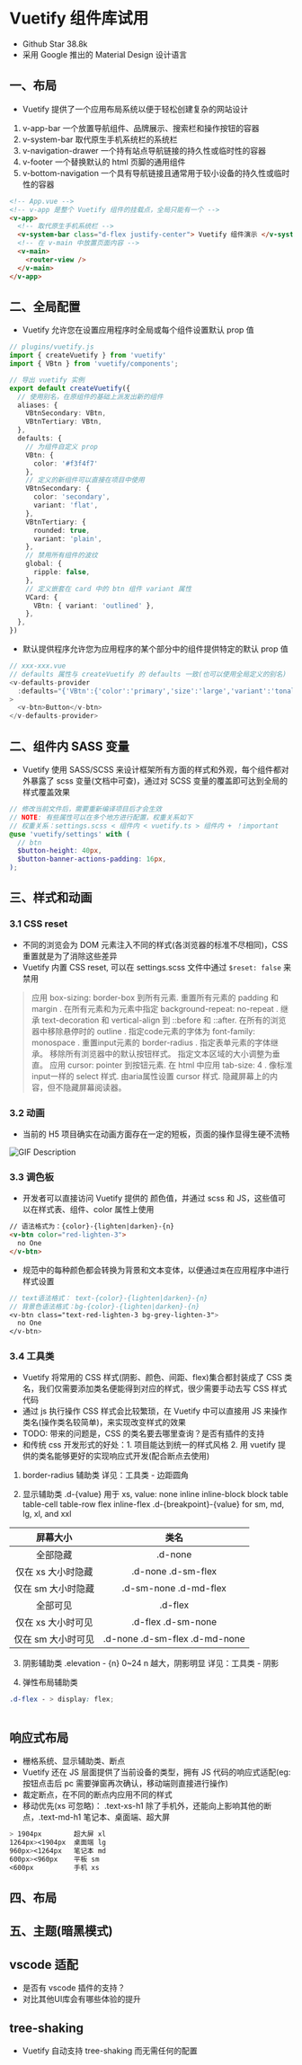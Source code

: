 # Vuetify 组件库试用

* Github Star 38.8k
* 采用 Google 推出的 Material Design 设计语言

## 一、布局

* Vuetify 提供了一个应用布局系统以便于轻松创建复杂的网站设计

1. v-app-bar 一个放置导航组件、品牌展示、搜索栏和操作按钮的容器
2. v-system-bar 取代原生手机系统栏的系统栏
3. v-navigation-drawer 一个持有站点导航链接的持久性或临时性的容器
4. v-footer 一个替换默认的 html 页脚的通用组件
5. v-bottom-navigation 一个具有导航链接且通常用于较小设备的持久性或临时性的容器
  
```html
<!-- App.vue -->
<!-- v-app 是整个 Vuetify 组件的挂载点，全局只能有一个 -->
<v-app>
  <!-- 取代原生手机系统栏 -->
  <v-system-bar class="d-flex justify-center"> Vuetify 组件演示 </v-system-bar>
  <!-- 在 v-main 中放置页面内容 -->
  <v-main>
    <router-view />
  </v-main>
</v-app>
```

## 二、全局配置

* Vuetify 允许您在设置应用程序时全局或每个组件设置默认 prop 值

```ts
// plugins/vuetify.js
import { createVuetify } from 'vuetify'
import { VBtn } from 'vuetify/components';

// 导出 vuetify 实例
export default createVuetify({
  // 使用别名，在原组件的基础上派发出新的组件
  aliases: {
    VBtnSecondary: VBtn,
    VBtnTertiary: VBtn,
  },
  defaults: {
    // 为组件自定义 prop
    VBtn: {
      color: '#f3f4f7'
    },
    // 定义的新组件可以直接在项目中使用
    VBtnSecondary: {
      color: 'secondary',
      variant: 'flat',
    },
    VBtnTertiary: {
      rounded: true,
      variant: 'plain',
    },
    // 禁用所有组件的波纹
    global: {
      ripple: false,
    },
    // 定义嵌套在 card 中的 btn 组件 variant 属性
    VCard: {
      VBtn: { variant: 'outlined' },
    },
  },
})
```

* 默认提供程序允许您为应用程序的某个部分中的组件提供特定的默认 prop 值
  
```ts
// xxx-xxx.vue
// defaults 属性与 createVuetify 的 defaults 一致(也可以使用全局定义的别名)
<v-defaults-provider
  :defaults="{'VBtn':{'color':'primary','size':'large','variant':'tonal'}}"
>
  <v-btn>Button</v-btn>
</v-defaults-provider>
```

## 二、组件内 SASS 变量

* Vuetify 使用 SASS/SCSS 来设计框架所有方面的样式和外观，每个组件都对外暴露了 scss 变量(文档中可查)，通过对 SCSS 变量的覆盖即可达到全局的样式覆盖效果

```scss
// 修改当前文件后，需要重新编译项目后才会生效
// NOTE: 有些属性可以在多个地方进行配置，权重关系如下
// 权重关系：settings.scss < 组件内 < vuetify.ts > 组件内 + ！important
@use 'vuetify/settings' with (
  // btn
  $button-height: 40px,
  $button-banner-actions-padding: 16px,
);
```

## 三、样式和动画

### 3.1 CSS reset

* 不同的浏览会为 DOM 元素注入不同的样式(各浏览器的标准不尽相同)，CSS 重置就是为了消除这些差异
* Vuetify 内置 CSS reset, 可以在 settings.scss 文件中通过 `$reset: false` 来禁用
  
> 应用 box-sizing: border-box 到所有元素.
> 重置所有元素的 padding 和 margin .
> 在所有元素和为元素中指定 background-repeat: no-repeat .
> 继承 text-decoration 和 vertical-align 到 ::before 和 ::after.
> 在所有的浏览器中移除悬停时的 outline .
> 指定code元素的字体为 font-family: monospace .
> 重置input元素的 border-radius .
> 指定表单元素的字体继承。
> 移除所有浏览器中的默认按钮样式。
> 指定文本区域的大小调整为垂直。
> 应用 cursor: pointer 到按钮元素.
> 在 html 中应用 tab-size: 4 .
> 像标准input一样的 select 样式.
> 由aria属性设置 cursor 样式.
> 隐藏屏幕上的内容，但不隐藏屏幕阅读器。

### 3.2 动画

* 当前的 H5 项目确实在动画方面存在一定的短板，页面的操作显得生硬不流畅

<img src="./img/Vuetify组件库试用/组件动画.gif" alt="GIF Description" />

### 3.3 调色板

* 开发者可以直接访问 Vuetify 提供的 颜色值，并通过 scss 和 JS，这些值可以在样式表、组件、color 属性上使用

```html
// 语法格式为：{color}-{lighten|darken}-{n}
<v-btn color="red-lighten-3">
  no One
</v-btn>
```

* 规范中的每种颜色都会转换为背景和文本变体，以便通过`类`在应用程序中进行样式设置

```scss
// text语法格式： text-{color}-{lighten|darken}-{n}
// 背景色语法格式：bg-{color}-{lighten|darken}-{n}
<v-btn class="text-red-lighten-3 bg-grey-lighten-3">
  no One
</v-btn>
```

### 3.4 工具类

* Vuetify 将常用的 CSS 样式(阴影、颜色、间距、flex)集合都封装成了 CSS 类名，我们仅需要添加类名便能得到对应的样式，很少需要手动去写 CSS 样式代码
* 通过 js 执行操作 CSS 样式会比较繁琐，在 Vuetify 中可以直接用 JS 来操作类名(操作类名较简单)，来实现改变样式的效果
* TODO: 带来的问题是，CSS 的类名要去哪里查询？是否有插件的支持
* 和传统 css 开发形式的好处：1. 项目能达到统一的样式风格 2. 用 vuetify 提供的类名能够更好的实现响应式开发(配合断点去使用)

1. border-radius 辅助类 详见：工具类 - 边距圆角

2. 显示辅助类
   .d-{value} 用于 xs, value: none inline inline-block block table table-cell table-row flex inline-flex
   .d-{breakpoint}-{value} for sm, md, lg, xl, and xxl

| 屏幕大小            |       类名                  |
| :--------------:   | :----------------------:   |
| 全部隐藏            |     .d-none                |
| 仅在 xs 大小时隐藏   |     .d-none .d-sm-flex     |
| 仅在 sm 大小时隐藏   |     .d-sm-none .d-md-flex  |
| 全部可见            |     .d-flex                |
| 仅在 xs 大小时可见   |     .d-flex .d-sm-none      |
| 仅在 sm 大小时可见   |.d-none .d-sm-flex .d-md-none|

3. 阴影辅助类
  .elevation - {n} 0~24 n 越大，阴影明显 详见：工具类 - 阴影

4. 弹性布局辅助类

```scss
.d-flex - > display: flex;
```


```css


```

## 响应式布局

* 栅格系统、显示辅助类、断点
* Vuetify 还在 JS 层面提供了当前设备的类型，拥有 JS 代码的响应式适配(eg: 按钮点击后 pc 需要弹窗再次确认，移动端则直接进行操作)
* 裁定断点，在不同的断点内应用不同的样式
* 移动优先(xs 可忽略)： .text-xs-h1 除了手机外，还能向上影响其他的断点，.text-md-h1 笔记本、桌面端、超大屏

```scss
> 1904px        超大屏 xl
1264px><1904px  桌面端 lg
960px><1264px   笔记本 md
600px><960px    平板 sm
<600px          手机 xs
```

## 四、布局

## 五、主题(暗黑模式)

## vscode 适配

* 是否有 vscode 插件的支持？
* 对比其他UI库会有哪些体验的提升

## tree-shaking

* Vuetify 自动支持 tree-shaking 而无需任何的配置
